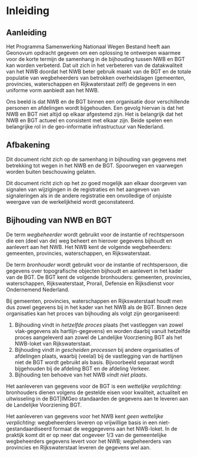 # Inleiding

## Aanleiding
Het Programma Samenwerking Nationaal Wegen Bestand heeft aan Geonovum opdracht gegeven om een oplossing te ontwerpen waarmee voor de korte termijn de samenhang in de bijhouding tussen NWB en BGT kan worden verbeterd. Dat uit zich in het verbeteren van de datakwaliteit van het NWB doordat het NWB beter gebruik maakt van de BGT en de totale populatie van wegbeheerders van betrokken overheidslagen (gemeenten, provincies, waterschappen en Rijkwaterstaat zelf) de gegevens in een uniforme vorm aanbiedt aan het NWB.

Ons beeld is dat NWB en de BGT binnen een organisatie door verschillende personen en afdelingen wordt bijgehouden. Een gevolg hiervan is dat het NWB en BGT niet altijd op elkaar afgestemd zijn. Het is belangrijk dat het NWB en BGT actueel en consistent met elkaar zijn. Beide spelen een belangrijke rol in de geo-informatie infrastructuur van Nederland.

## Afbakening
Dit document richt zich op de samenhang in bijhouding van gegevens met betrekking tot wegen in het NWB en de BGT. Spoorwegen en vaarwegen worden buiten beschouwing gelaten.

Dit document richt zich op het zo goed mogelijk aan elkaar doorgeven van signalen van wijzigingen in de registraties en het aangeven van signaleringen als in de andere registratie een onvolledige of onjuiste weergave van de werkelijkheid wordt geconstateerd.

## Bijhouding van NWB en BGT

De term _wegbeheerder_ wordt gebruikt voor de instantie of rechtspersoon die een (deel van de) weg beheert en hierover gegevens bijhoudt en aanlevert aan het NWB. Het NWB kent de volgende wegbeheerders: gemeenten, provincies, waterschappen, en Rijkswaterstaat.

De term _bronhouder_ wordt gebruikt voor de instantie of rechtspersoon, die gegevens over topografische objecten bijhoudt en aanlevert in het kader van de BGT. De BGT kent de volgende bronhouders: gemeenten, provincies, waterschappen, Rijkswaterstaat, Prorail, Defensie en Rijksdienst voor Ondernemend Nederland.

Bij gemeenten, provincies, waterschappen en Rijkswaterstaat houdt men dus zowel gegevens bij in het kader van het NWB als de BGT. Binnen deze organisaties kan het proces van bijhouding als volgt zijn georganiseerd:
1. Bijhouding vindt in _hetzelfde proces_ plaats (het vastleggen van zowel vlak-gegevens als hartlijn-gegevens) en worden daarbij vanuit hetzelfde proces aangeleverd aan zowel de Landelijke Voorziening BGT als het NWB-loket van Rijkswaterstaat.  
2. Bijhouding vindt _in gescheiden processen_ bij andere organisaties of afdelingen plaats, waarbij (veelal) bij de vastlegging van de hartlijnen niet de BGT wordt gebruikt als basis. Bijvoorbeeld separaat wordt bijgehouden bij de afdeling BGT en de afdeling Verkeer.
3. Bijhouding ten behoeve van het NWB _vindt niet plaats_.

Het aanleveren van gegevens voor de BGT is een _wettelijke verplichting_: bronhouders dienen volgens de gestelde eisen voor kwaliteit,  actualiteit en uitwisseling in de BGT|IMGeo standaarden de gegevens aan te leveren aan de Landelijke Voorziening BGT. 

Het aanleveren van gegevens voor het NWB kent _geen wettelijke verplichting_: wegbeheerders leveren op vrijwillige basis in een niet-gestandaardiseerd formaat de weggegevens aan het NWB-loket. In de praktijk komt dit er op neer dat ongeveer 1/3 van de gemeentelijke wegbeheerders gegevens levert voor het NWB; wegbeheerders van provincies en Rijkswaterstaat leveren de gegevens wel aan.











